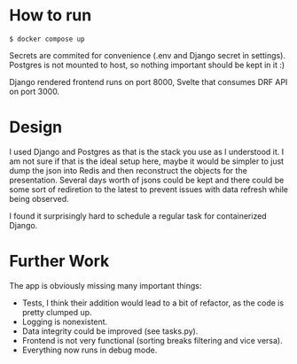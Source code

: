 # How to run
`$ docker compose up`

Secrets are commited for convenience (.env and Django secret in settings). Postgres is not mounted to host, so nothing important should be kept in it :)

Django rendered frontend runs on port 8000, Svelte that consumes DRF API on port 3000.

# Design
I used Django and Postgres as that is the stack you use as I understood it. I am not sure if that is the ideal setup here, maybe it would be simpler to just dump the json into Redis and then reconstruct the objects for the presentation. Several days worth of jsons could be kept and there could be some sort of rediretion to the latest to prevent issues with data refresh while being observed.

I found it surprisingly hard to schedule a regular task for containerized Django.

# Further Work
The app is obviously missing many important things:
- Tests, I think their addition would lead to a bit of refactor, as the code is pretty clumped up.
- Logging is nonexistent.
- Data integrity could be improved (see tasks.py).
- Frontend is not very functional (sorting breaks filtering and vice versa).
- Everything now runs in debug mode.
